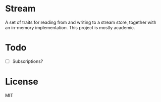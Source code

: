 # Stream

A set of traits for reading from and writing to a stream store, together with an in-memory implementation. This project is mostly academic.

# Todo
- [ ] Subscriptions?

# License

MIT
